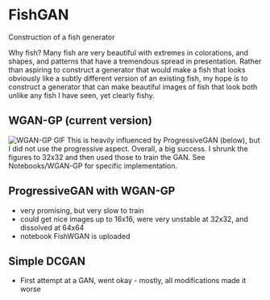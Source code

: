 # FishGAN
Construction of a fish generator  
 
Why fish?  Many fish are very beautiful with extremes in colorations, and shapes, and patterns that have a tremendous spread in presentation.  Rather than aspiring to construct a generator that would make a fish that looks obviously like a subtly different version of an existing fish, my hope is to construct a generator that can make beautiful images of fish that look both unlike any fish I have seen, yet clearly fishy.  

## WGAN-GP (current version)
![WGAN-GP GIF](Notebooks/WGAN-GP/WGAN-GP_32.gif)
This is heavily influenced by ProgressiveGAN (below), but I did not use the progressive aspect. Overall, a big success.  I shrunk the figures to 32x32 and then used those to train the GAN.  See Notebooks/WGAN-GP for specific implementation.

## ProgressiveGAN with WGAN-GP
- very promising, but very slow to train
- could get nice images up to 16x16, were very unstable at 32x32, and dissolved at 64x64
- notebook FishWGAN is uploaded

## Simple DCGAN 
- First attempt at a GAN, went okay - mostly, all modifications made it worse
